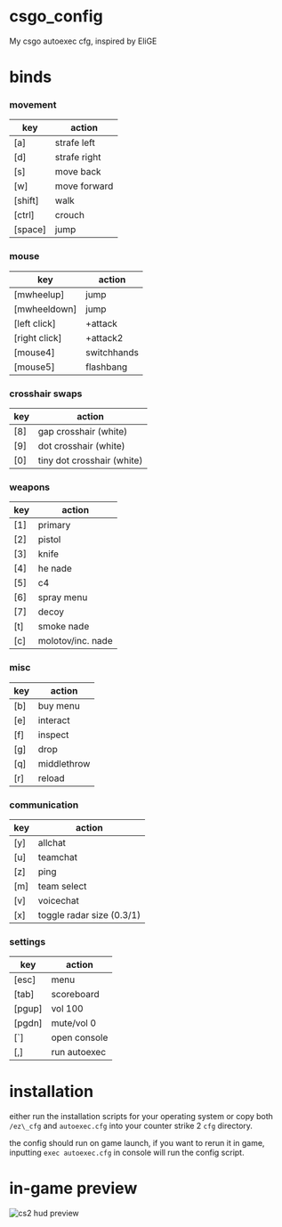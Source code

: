 # csgo_config

My csgo autoexec cfg, inspired by EliGE

# binds

### movement

| key | action |
| --- | ------ |
| [a] | strafe left |
| [d] | strafe right |
| [s] | move back |
| [w] | move forward |
| [shift] | walk |
| [ctrl] | crouch |
| [space] | jump |

### mouse 

| key | action |
| --- | ------ |
| [mwheelup] | jump |
| [mwheeldown] | jump |
| [left click] | +attack |
| [right click] | +attack2 |
| [mouse4] | switchhands |
| [mouse5] | flashbang |

### crosshair swaps

| key | action |
| --- | ------ |
| [8] | gap crosshair (white) |
| [9] | dot crosshair (white) |
| [0] | tiny dot crosshair (white) |

### weapons

| key | action |
| --- | ------ |
| [1] | primary |
| [2] | pistol |
| [3] | knife |
| [4] | he nade |
| [5] | c4 |
| [6] | spray menu |
| [7] | decoy |
| [t] | smoke nade |
| [c] | molotov/inc. nade |
 
### misc

| key | action |
| --- | ------ |
| [b] | buy menu |
| [e] | interact |
| [f] | inspect |
| [g] | drop |
| [q] | middlethrow |
| [r] | reload |

### communication

| key | action |
| --- | ------ |
| [y] | allchat |
| [u] | teamchat |
| [z] | ping |
| [m] | team select |
| [v] | voicechat |
| [x] | toggle radar size (0.3/1) |

### settings

| key | action |
| --- | ------ |
| [esc] | menu |
| [tab] | scoreboard |
| [pgup] | vol 100 |
| [pgdn] | mute/vol 0 |
| [`] | open console |
| [,] | run autoexec |

# installation 

either run the installation scripts for your operating system or copy both `/ez\_cfg` and `autoexec.cfg` into your counter strike 2 `cfg` directory.


the config should run on game launch, if you want to rerun it in game, inputting `exec autoexec.cfg` in console will run the config script.

# in-game preview

![cs2 hud preview](https://i.imgur.com/DFn6PNH.jpeg)
